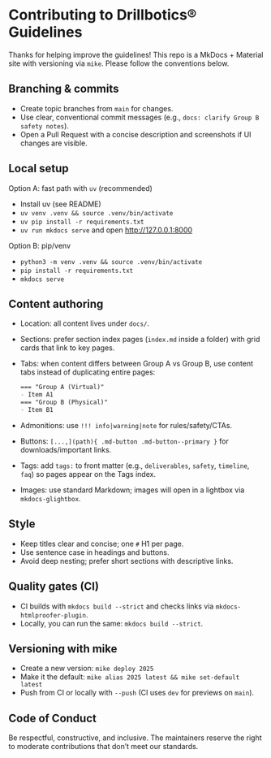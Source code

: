 Contributing to Drillbotics® Guidelines
======================================

Thanks for helping improve the guidelines! This repo is a MkDocs + Material site with versioning via `mike`. Please follow the conventions below.

Branching & commits
-------------------

- Create topic branches from `main` for changes.
- Use clear, conventional commit messages (e.g., `docs: clarify Group B safety notes`).
- Open a Pull Request with a concise description and screenshots if UI changes are visible.

Local setup
-----------

Option A: fast path with `uv` (recommended)

- Install uv (see README)
- `uv venv .venv && source .venv/bin/activate`
- `uv pip install -r requirements.txt`
- `uv run mkdocs serve` and open <http://127.0.0.1:8000>

Option B: pip/venv

- `python3 -m venv .venv && source .venv/bin/activate`
- `pip install -r requirements.txt`
- `mkdocs serve`

Content authoring
-----------------

- Location: all content lives under `docs/`.
- Sections: prefer section index pages (`index.md` inside a folder) with grid cards that link to key pages.
- Tabs: when content differs between Group A vs Group B, use content tabs instead of duplicating entire pages:

  ```markdown
  === "Group A (Virtual)"
  - Item A1
  === "Group B (Physical)"
  - Item B1
  ```

- Admonitions: use `!!! info|warning|note` for rules/safety/CTAs.
- Buttons: `[...,](path){ .md-button .md-button--primary }` for downloads/important links.
- Tags: add `tags:` to front matter (e.g., `deliverables`, `safety`, `timeline`, `faq`) so pages appear on the Tags index.
- Images: use standard Markdown; images will open in a lightbox via `mkdocs-glightbox`.

Style
-----

- Keep titles clear and concise; one `#` H1 per page.
- Use sentence case in headings and buttons.
- Avoid deep nesting; prefer short sections with descriptive links.

Quality gates (CI)
------------------

- CI builds with `mkdocs build --strict` and checks links via `mkdocs-htmlproofer-plugin`.
- Locally, you can run the same: `mkdocs build --strict`.

Versioning with mike
--------------------

- Create a new version: `mike deploy 2025`
- Make it the default: `mike alias 2025 latest && mike set-default latest`
- Push from CI or locally with `--push` (CI uses `dev` for previews on `main`).

Code of Conduct
---------------

Be respectful, constructive, and inclusive. The maintainers reserve the right to moderate contributions that don’t meet our standards.
